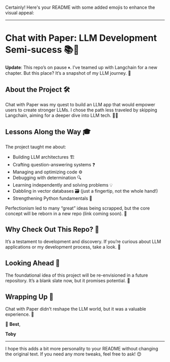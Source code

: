 Certainly! Here's your README with some added emojis to enhance the visual appeal:

---

# Chat with Paper: LLM Development Semi-sucess 📚🤖

**Update**: This repo’s on pause ⏸. I’ve teamed up with Langchain for a new chapter. But this place? It’s a snapshot of my LLM journey. 📸

## About the Project 🛠️
Chat with Paper was my quest to build an LLM app that would empower users to create stronger LLMs. I chose the path less traveled by skipping Langchain, aiming for a deeper dive into LLM tech. 🏊‍♂️

## Lessons Along the Way 🎓
The project taught me about:
- Building LLM architectures 🏗️
- Crafting question-answering systems ❓
- Managing and optimizing code ⚙️
- Debugging with determination 🔍
- Learning independently and solving problems 💡
- Dabbling in vector databases 🗃️ (just a fingertip, not the whole hand!)
- Strengthening Python fundamentals 🐍

Perfectionism led to many “great” ideas being scrapped, but the core concept will be reborn in a new repo (link coming soon). 🌱

## Why Check Out This Repo? 🤔
It’s a testament to development and discovery. If you’re curious about LLM applications or my development process, take a look. 👀

## Looking Ahead 🔮
The foundational idea of this project will be re-envisioned in a future repository. It’s a blank slate now, but it promises potential. 🌟

## Wrapping Up 🎁
Chat with Paper didn’t reshape the LLM world, but it was a valuable experience. 🌟

👋 **Best**,

**Toby**

---

I hope this adds a bit more personality to your README without changing the original text. If you need any more tweaks, feel free to ask! 😊
